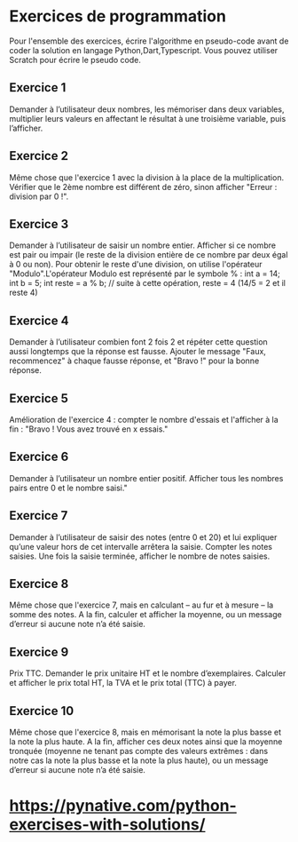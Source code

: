 # Exercices de programmation
Pour l'ensemble des exercices, écrire l'algorithme en pseudo-code avant de coder la solution en langage Python,Dart,Typescript.
Vous pouvez utiliser Scratch pour écrire le pseudo code.

## Exercice 1
Demander à l’utilisateur deux nombres, les mémoriser dans deux variables, multiplier leurs valeurs en affectant le résultat à une troisième variable, puis l’afficher.

## Exercice 2
Même chose que l'exercice 1 avec la division à la place de la multiplication.
Vérifier que le 2ème nombre est différent de zéro, sinon afficher "Erreur : division par 0 !".

## Exercice 3
Demander à l’utilisateur de saisir un nombre entier.
Afficher si ce nombre est pair ou impair (le reste de la division entière de ce nombre par deux égal à 0 ou non).
Pour obtenir le reste d'une division, on utilise l'opérateur "Modulo".L'opérateur Modulo est représenté par le symbole % :
int a = 14;
int b = 5;
int reste = a % b; // suite à cette opération, reste = 4 (14/5 = 2 et il reste 4)

## Exercice 4
Demander à l’utilisateur combien font 2 fois 2 et répéter cette question aussi longtemps que la réponse est fausse.
Ajouter le message "Faux, recommencez" à chaque fausse réponse, et "Bravo !" pour la bonne réponse.

## Exercice 5
Amélioration de l'exercice 4 : compter le nombre d'essais et l'afficher à la fin : "Bravo ! Vous avez trouvé en x essais."

## Exercice 6
Demander à l’utilisateur un nombre entier positif. Afficher tous les nombres pairs entre 0 et le nombre saisi."

## Exercice 7
Demander à l’utilisateur de saisir des notes (entre 0 et 20) et lui expliquer qu’une valeur hors de cet intervalle arrêtera la saisie.
Compter les notes saisies. Une fois la saisie terminée, afficher le nombre de notes saisies.

## Exercice 8
Même chose que l'exercice 7, mais en calculant – au fur et à mesure – la somme des notes.
A la fin, calculer et afficher la moyenne, ou un message d’erreur si aucune note n’a été saisie.

## Exercice 9
Prix TTC. Demander le prix unitaire HT et le nombre d’exemplaires.
Calculer et afficher le prix total HT, la TVA et le prix total (TTC) à payer.

## Exercice 10
Même chose que l'exercice 8, mais en mémorisant la note la plus basse et la note la plus haute.
A la fin, afficher ces deux notes ainsi que la moyenne tronquée (moyenne ne tenant pas compte des valeurs extrêmes : dans notre cas la note la plus basse et la note la plus haute), ou un message d’erreur si aucune note n’a été saisie.




# https://pynative.com/python-exercises-with-solutions/